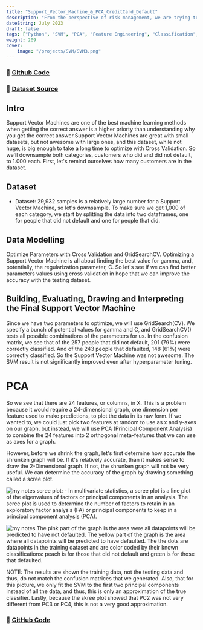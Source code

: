 ```yaml
---
title: "Support_Vector_Machine_&_PCA_CreditCard_Default"
description: "From the perspective of risk management, we are trying to classify - credible or not credible clients"
dateString: July 2023
draft: false
tags: ["Python", "SVM", "PCA", "Feature Engineering", "Classification", "Dimensionality Reduction", "Principal Component Analysis"]
weight: 209
cover:
    image: "/projects/SVM/SVM3.png"
---
```

### 🔗 [Github Code](https://github.com/Abhiashu10/SVM-and-PCA.git)

### 🔗 [Dataset Source](https://archive.ics.uci.edu/dataset/350/default+of+credit+card+clients)


## Intro
Support Vector Machines are one of the best machine learning methods when getting the correct answer is a higher priorty than understanding why you get the correct answer.Support Vector Machines are great with small datasets, but not awesome with large ones, and this dataset, while not huge, is big enough to take a long time to optimize with Cross Validation. So we'll downsample both categories, customers who did and did not default, to 1.000 each. First, let's remind ourselves how many customers are in the dataset.

## Dataset
-  Dataset:
29,932 samples is a relatively large number for a Support Vector Machine, so let's downsample. To make sure we get 1,000 of each category, we start by splitting the data into two dataframes, one for people that did not default and one for people that did.

## Data Modelling
Optimize Parameters with Cross Validation and GridSearchCV. Optimizing a Support Vector Machine is all about finding the best value for gamma, and, potentially, the regularization parameter, C. So let's see if we can find better parameters values using cross validation in hope that we can improve the accuracy with the testing dataset.

## Building, Evaluating, Drawing and Interpreting the Final Support Vector Machine

Since we have two parameters to optimize, we will use GridSearch(CV). We specify a bunch of potential values for gamma and C, and GridSearchCV() tests all possible combinations of the parameters for us.
In the confusion matrix, we see that of the 257 people that did not default, 201 (79%) were correctly classified. And of the 243 people that defaulted, 148 (61%) were correctly classified. So the Support Vector Machine was not awesome. The SVM result is not significantly improved even after hyperparameter tuning.

# PCA
So we see that there are 24 features, or columns, in X. This is a problem because it would require a 24-dimensional graph, one dimension per feature used to make predictions, to plot the data in its raw form. If we wanted to, we could just pick two features at random to use as x and y-axes on our graph, but instead, we will use PCA (Principal Component Analysis) to combine the 24 features into 2 orthogonal meta-features that we can use as axes for a graph.

However, before we shrink the graph, let's first determine how accurate the shrunken graph will be. If it's relatively accurate, than it makes sense to draw the 2-Dimensional graph. If not, the shrunken graph will not be very useful. We can determine the accuracy of the graph by drawing something called a scree plot.

![my notes](/projects/SVM/SVM1.png)
scree plot: - In multivariate statistics, a scree plot is a line plot of the eigenvalues of factors or principal components in an analysis. The scree plot is used to determine the number of factors to retain in an exploratory factor analysis (FA) or principal components to keep in a principal component analysis (PCA).


![my notes](/projects/SVM/SVM2.png)
The pink part of the graph is the area were all datapoints will be predicted to have not defaulted. The yellow part of the graph is the area where all datapoints will be predicted to have defaulted. The the dots are datapoints in the training dataset and are color coded by their known classifications: peach is for those that did not default and green is for those that defaulted.

NOTE: The results are shown the training data, not the testing data and thus, do not match the confusion matrices that we generated. Also, that for this picture, we only fit the SVM to the first two principal components instead of all the data, and thus, this is only an approximation of the true classifier. Lastly, because the skree plot showed that PC2 was not very different from PC3 or PC4, this is not a very good approximation.


### 🔗 [GitHub Code](https://github.com/Abhiashu10/SVM-and-PCA/blob/7629279ec16b781c63f7082e79a67ca959a809a0/Advance-%20Support_Vector_Machine_%26_PCA_CreditCard_Default.ipynb)